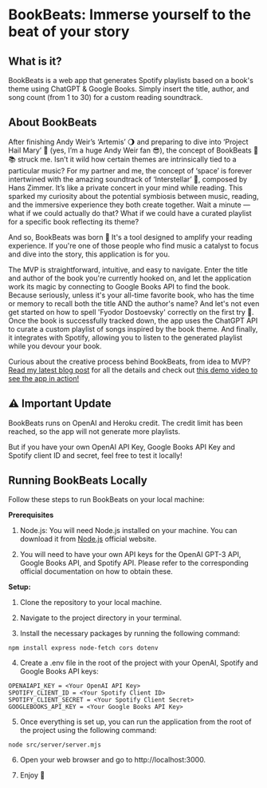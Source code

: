 # BookBeats: Immerse yourself to the beat of your story

## **What is it?**
BookBeats is a web app that generates Spotify playlists based on a book's theme using ChatGPT & Google Books. Simply insert the title, author, and song count (from 1 to 30) for a custom reading soundtrack.

## **About BookBeats**
After finishing Andy Weir’s ‘Artemis’ 🌖 and preparing to dive into ‘Project Hail Mary’ 🚀 (yes, I’m a huge Andy Weir fan 😎), the concept of BookBeats 🎵📚 struck me. Isn’t it wild how certain themes are intrinsically tied to a particular music? For my partner and me, the concept of ‘space’ is forever intertwined with the amazing soundtrack of ‘Interstellar’ 💫, composed by Hans Zimmer. It’s like a private concert in your mind while reading. This sparked my curiosity about the potential symbiosis between music, reading, and the immersive experience they both create together. Wait a minute — what if we could actually do that? What if we could have a curated playlist for a specific book reflecting its theme?

And so, BookBeats was born 🎉 It's a tool designed to amplify your reading experience. If you're one of those people who find music a catalyst to focus and dive into the story, this application is for you.

The MVP is straightforward, intuitive, and easy to navigate. Enter the title and author of the book you're currently hooked on, and let the application work its magic by connecting to Google Books API to find the book. Because seriously, unless it's your all-time favorite book, who has the time or memory to recall both the title AND the author's name? And let's not even get started on how to spell 'Fyodor Dostoevsky' correctly on the first try 🧐. Once the book is successfully tracked down, the app uses the ChatGPT API to curate a custom playlist of songs inspired by the book theme. And finally, it integrates with Spotify, allowing you to listen to the generated playlist while you devour your book.

Curious about the creative process behind BookBeats, from idea to MVP? [Read my latest blog post](https://medium.com/@marta.vila.garrido/bookbeats-hitting-the-right-note-my-first-ai-project-journey-from-idea-to-mvp-4b1f65c4adeb) for all the details and check out [this demo video to see the app in action!](https://youtu.be/G3m_TwcUlOs)

## ⚠️ Important Update

BookBeats runs on OpenAI and Heroku credit. The credit limit has been reached, so the app will not generate more playlists.

But if you have your own OpenAI API Key, Google Books API Key and Spotify client ID and secret, feel free to test it locally!

## **Running BookBeats Locally**

Follow these steps to run BookBeats on your local machine:

**Prerequisites**
1. Node.js: You will need Node.js installed on your machine. You can download it from [Node.js](https://nodejs.org/en) official website.

2. You will need to have your own API keys for the OpenAI GPT-3 API, Google Books API, and Spotify API. Please refer to the corresponding official documentation on how to obtain these.

**Setup:**
1. Clone the repository to your local machine.

2. Navigate to the project directory in your terminal.

3. Install the necessary packages by running the following command:

```
npm install express node-fetch cors dotenv
```

4. Create a .env file in the root of the project with your OpenAI, Spotify and Google Books API keys:

```
OPENAIAPI_KEY = <Your OpenAI API Key>
SPOTIFY_CLIENT_ID = <Your Spotify Client ID>
SPOTIFY_CLIENT_SECRET = <Your Spotify Client Secret>
GOOGLEBOOKS_API_KEY = <Your Google Books API Key>
```

5. Once everything is set up, you can run the application from the root of the project using the following command:

```
node src/server/server.mjs
```

6. Open your web browser and go to http://localhost:3000.

7. Enjoy 🎉
